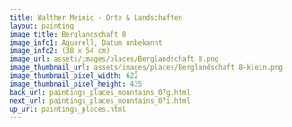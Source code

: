 ```yaml
---
title: Walther Meinig - Orte & Landschaften
layout: painting
image_title: Berglandschaft 8
image_info1: Aquarell, Datum unbekannt
image_info2: (38 x 54 cm)
image_url: assets/images/places/Berglandschaft 8.png
image_thumbnail_url: assets/images/places/Berglandschaft 8-klein.png
image_thumbnail_pixel_width: 622
image_thumbnail_pixel_height: 435
back_url: paintings_places_mountains_07g.html
next_url: paintings_places_mountains_07i.html
up_url: paintings_places.html
---
```


